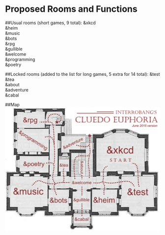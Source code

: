 # Proposed Rooms and Functions
##Usual rooms (short games, 9 total):
&xkcd  
&heim  
&music  
&bots  
&rpg  
&gullible  
&welcome  
&programming  
&poetry  

##Locked rooms (added to the list for long games, 5 extra for 14 total):
&test  
&tea  
&about  
&adventure  
&cabal

##Map
![A map of the rooms used in Euphorian Cluedo](https://github.com/ArkaneMoose/NoClue/blob/master/res/map.jpg)
